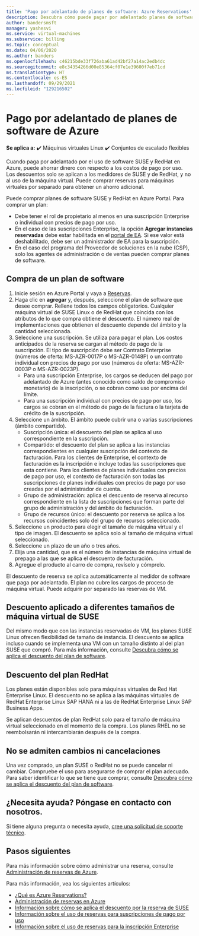 ```yaml
---
title: 'Pago por adelantado de planes de software: Azure Reservations'
description: Descubra cómo puede pagar por adelantado planes de software y ahorrar dinero en los costos de pago por uso.
author: bandersmsft
manager: yashesvi
ms.service: virtual-machines
ms.subservice: billing
ms.topic: conceptual
ms.date: 04/06/2020
ms.author: banders
ms.openlocfilehash: c46215bde33f726aba61ad42bf27a14ac2edb4dc
ms.sourcegitcommit: e8c34354266d00e85364cf07e1e39600f7eb71cd
ms.translationtype: HT
ms.contentlocale: es-ES
ms.lasthandoff: 09/29/2021
ms.locfileid: "129216502"
---
```

# <a name="prepay-for-azure-software-plans"></a>Pago por adelantado de planes de software de Azure

**Se aplica a:** :heavy_check_mark: Máquinas virtuales Linux :heavy_check_mark: Conjuntos de escalado flexibles 

Cuando paga por adelantado por el uso de software SUSE y RedHat en Azure, puede ahorrar dinero con respecto a los costos de pago por uso. Los descuentos solo se aplican a los medidores de SUSE y de RedHat, y no al uso de la máquina virtual. Puede comprar reservas para máquinas virtuales por separado para obtener un ahorro adicional.

Puede comprar planes de software SUSE y RedHat en Azure Portal. Para comprar un plan:

- Debe tener el rol de propietario al menos en una suscripción Enterprise o individual con precios de pago por uso.
- En el caso de las suscripciones Enterprise, la opción **Agregar instancias reservadas** debe estar habilitada en el [portal de EA](https://ea.azure.com/). Si ese valor está deshabilitado, debe ser un administrador de EA para la suscripción.
- En el caso del programa del Proveedor de soluciones en la nube (CSP), solo los agentes de administración o de ventas pueden comprar planes de software.

## <a name="buy-a-software-plan"></a>Compra de un plan de software

1. Inicie sesión en Azure Portal y vaya a [Reservas](https://portal.azure.com/#blade/Microsoft_Azure_Reservations/ReservationsBrowseBlade).
2. Haga clic en **agregar** y, después, seleccione el plan de software que desee comprar.
Rellene todos los campos obligatorios. Cualquier máquina virtual de SUSE Linux o de RedHat que coincida con los atributos de lo que compra obtiene el descuento. El número real de implementaciones que obtienen el descuento depende del ámbito y la cantidad seleccionada.
3. Seleccione una suscripción. Se utiliza para pagar el plan.
Los costos anticipados de la reserva se cargan al método de pago de la suscripción. El tipo de suscripción debe ser Contrato Enterprise (números de oferta: MS-AZR-0017P o MS-AZR-0148P) o un contrato individual con precios de pago por uso (números de oferta: MS-AZR-0003P o MS-AZR-0023P).
    - Para una suscripción Enterprise, los cargos se deducen del pago por adelantado de Azure (antes conocido como saldo de compromiso monetario) de la inscripción, o se cobran como uso por encima del límite.
    - Para una suscripción individual con precios de pago por uso, los cargos se cobran en el método de pago de la factura o la tarjeta de crédito de la suscripción.
4. Seleccione un ámbito. El ámbito puede cubrir una o varias suscripciones (ámbito compartido).
    - Suscripción única: el descuento del plan se aplica al uso correspondiente en la suscripción.
    - Compartido: el descuento del plan se aplica a las instancias correspondientes en cualquier suscripción del contexto de facturación. Para los clientes de Enterprise, el contexto de facturación es la inscripción e incluye todas las suscripciones que esta contiene. Para los clientes de planes individuales con precios de pago por uso, el contexto de facturación son todas las suscripciones de planes individuales con precios de pago por uso creadas por el administrador de cuenta.
    - Grupo de administración: aplica el descuento de reserva al recurso correspondiente en la lista de suscripciones que forman parte del grupo de administración y del ámbito de facturación.
    - Grupo de recursos único: el descuento por reserva se aplica a los recursos coincidentes solo del grupo de recursos seleccionado.
5. Seleccione un producto para elegir el tamaño de máquina virtual y el tipo de imagen. El descuento se aplica solo al tamaño de máquina virtual seleccionado.
6. Seleccione un plazo de un año o tres años.
7. Elija una cantidad, que es el número de instancias de máquina virtual de prepago a las que se aplica el descuento de facturación.
8. Agregue el producto al carro de compra, revíselo y cómprelo.

El descuento de reserva se aplica automáticamente al medidor de software que paga por adelantado. El plan no cubre los cargos de proceso de máquina virtual. Puede adquirir por separado las reservas de VM.

## <a name="discount-applies-to-different-suse-vm-sizes"></a>Descuento aplicado a diferentes tamaños de máquina virtual de SUSE

Del mismo modo que con las instancias reservadas de VM, los planes SUSE Linux ofrecen flexibilidad de tamaño de instancia. El descuento se aplica incluso cuando se implementa una VM con un tamaño distinto al del plan SUSE que compró. Para más información, consulte [Descubra cómo se aplica el descuento del plan de software](../../cost-management-billing/reservations/understand-suse-reservation-charges.md).

## <a name="redhat-plan-discount"></a>Descuento del plan RedHat

Los planes están disponibles solo para máquinas virtuales de Red Hat Enterprise Linux. El descuento no se aplica a las máquinas virtuales de RedHat Enterprise Linux SAP HANA ni a las de RedHat Enterprise Linux SAP Business Apps.

Se aplican descuentos de plan RedHat solo para el tamaño de máquina virtual seleccionado en el momento de la compra. Los planes RHEL no se reembolsarán ni intercambiarán después de la compra.


## <a name="cancellation-and-exchanges-not-allowed"></a>No se admiten cambios ni cancelaciones

Una vez comprado, un plan SUSE o RedHat no se puede cancelar ni cambiar. Compruebe el uso para asegurarse de comprar el plan adecuado. Para saber identificar lo que se tiene que comprar, consulte [Descubra cómo se aplica el descuento del plan de software](../../cost-management-billing/reservations/understand-suse-reservation-charges.md).

## <a name="need-help-contact-us"></a>¿Necesita ayuda? Póngase en contacto con nosotros.

Si tiene alguna pregunta o necesita ayuda, [cree una solicitud de soporte técnico](https://portal.azure.com/#blade/Microsoft_Azure_Support/HelpAndSupportBlade/newsupportrequest).

## <a name="next-steps"></a>Pasos siguientes

Para más información sobre cómo administrar una reserva, consulte [Administración de reservas de Azure](../../cost-management-billing/reservations/manage-reserved-vm-instance.md).

Para más información, vea los siguientes artículos:

- [¿Qué es Azure Reservations?](../../cost-management-billing/reservations/save-compute-costs-reservations.md)
- [Administración de reservas en Azure](../../cost-management-billing/reservations/manage-reserved-vm-instance.md)
- [Información sobre cómo se aplica el descuento por la reserva de SUSE](../../cost-management-billing/reservations/understand-suse-reservation-charges.md)
- [Información sobre el uso de reservas para suscripciones de pago por uso](../../cost-management-billing/reservations/understand-reserved-instance-usage.md)
- [Información sobre el uso de reservas para la inscripción Enterprise](../../cost-management-billing/reservations/understand-reserved-instance-usage-ea.md)
